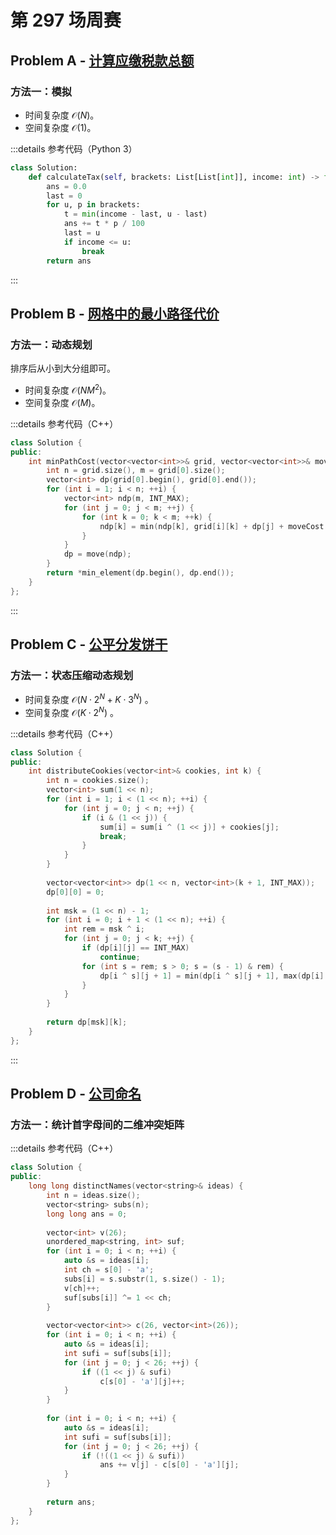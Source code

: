 # 第 297 场周赛

## Problem A - [计算应缴税款总额](https://leetcode.cn/problems/calculate-amount-paid-in-taxes/)

### 方法一：模拟

- 时间复杂度 $\mathcal{O}(N)$。
- 空间复杂度 $\mathcal{O}(1)$。

:::details 参考代码（Python 3）

```python
class Solution:
    def calculateTax(self, brackets: List[List[int]], income: int) -> float:
        ans = 0.0
        last = 0
        for u, p in brackets:
            t = min(income - last, u - last)
            ans += t * p / 100
            last = u
            if income <= u:
                break
        return ans
```

:::

## Problem B - [网格中的最小路径代价](https://leetcode.cn/problems/minimum-path-cost-in-a-grid/)

### 方法一：动态规划

排序后从小到大分组即可。

- 时间复杂度 $\mathcal{O}(NM^2)$。
- 空间复杂度 $\mathcal{O}(M)$。

:::details 参考代码（C++）

```cpp
class Solution {
public:
    int minPathCost(vector<vector<int>>& grid, vector<vector<int>>& moveCost) {
        int n = grid.size(), m = grid[0].size();
        vector<int> dp(grid[0].begin(), grid[0].end());
        for (int i = 1; i < n; ++i) {
            vector<int> ndp(m, INT_MAX);
            for (int j = 0; j < m; ++j) {
                for (int k = 0; k < m; ++k) {
                    ndp[k] = min(ndp[k], grid[i][k] + dp[j] + moveCost[grid[i - 1][j]][k]);
                }
            }
            dp = move(ndp);
        }
        return *min_element(dp.begin(), dp.end());
    }
};
```

:::

## Problem C - [公平分发饼干](https://leetcode.cn/problems/fair-distribution-of-cookies/)

### 方法一：状态压缩动态规划

- 时间复杂度 $\mathcal{O}(N\cdot2^N+K\cdot3^N)$ 。
- 空间复杂度 $\mathcal{O}(K\cdot2^N)$ 。

:::details 参考代码（C++）

```cpp
class Solution {
public:
    int distributeCookies(vector<int>& cookies, int k) {
        int n = cookies.size();
        vector<int> sum(1 << n);
        for (int i = 1; i < (1 << n); ++i) {
            for (int j = 0; j < n; ++j) {
                if (i & (1 << j)) {
                    sum[i] = sum[i ^ (1 << j)] + cookies[j];
                    break;
                }
            }
        }
        
        vector<vector<int>> dp(1 << n, vector<int>(k + 1, INT_MAX));
        dp[0][0] = 0;
        
        int msk = (1 << n) - 1;
        for (int i = 0; i + 1 < (1 << n); ++i) {
            int rem = msk ^ i;
            for (int j = 0; j < k; ++j) {
                if (dp[i][j] == INT_MAX)
                    continue;
                for (int s = rem; s > 0; s = (s - 1) & rem) {
                    dp[i ^ s][j + 1] = min(dp[i ^ s][j + 1], max(dp[i][j], sum[s]));
                }
            }
        }
        
        return dp[msk][k];
    }
};
```

:::

## Problem D - [公司命名](https://leetcode.cn/problems/naming-a-company/)

### 方法一：统计首字母间的二维冲突矩阵

:::details 参考代码（C++）

```cpp
class Solution {
public:
    long long distinctNames(vector<string>& ideas) {
        int n = ideas.size();
        vector<string> subs(n);
        long long ans = 0;
        
        vector<int> v(26);
        unordered_map<string, int> suf;
        for (int i = 0; i < n; ++i) {
            auto &s = ideas[i];
            int ch = s[0] - 'a';
            subs[i] = s.substr(1, s.size() - 1);
            v[ch]++;
            suf[subs[i]] ^= 1 << ch;
        }
        
        vector<vector<int>> c(26, vector<int>(26));
        for (int i = 0; i < n; ++i) {
            auto &s = ideas[i];
            int sufi = suf[subs[i]];
            for (int j = 0; j < 26; ++j) {
                if ((1 << j) & sufi)
                    c[s[0] - 'a'][j]++;
            }
        }
        
        for (int i = 0; i < n; ++i) {
            auto &s = ideas[i];
            int sufi = suf[subs[i]];
            for (int j = 0; j < 26; ++j) {
                if (!((1 << j) & sufi))
                    ans += v[j] - c[s[0] - 'a'][j];
            }
        }
        
        return ans;
    }
};
```
